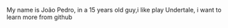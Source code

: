 My name is João Pedro, in a 15 years old guy,i like play Undertale, i want to learn more from github
